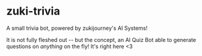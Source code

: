 # zuki-trivia
A small trivia bot, powered by zukijourney's AI Systems!

It is not fully fleshed out -- but the concept, an AI Quiz Bot able to generate questions on *anything* on the fly! It's right here <3
